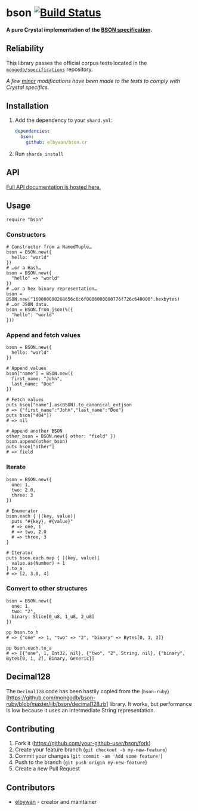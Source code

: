 # bson [![Build Status](https://travis-ci.org/elbywan/bson.cr.svg?branch=master)](https://travis-ci.org/elbywan/bson.cr)

#### A pure Crystal implementation of the [BSON specification](http://bsonspec.org).

## Reliability

This library passes the official corpus tests located in the [`mongodb/specifications`](https://github.com/mongodb/specifications) repository.

*A few [minor](https://github.com/elbywan/bson.cr/tree/master/spec/corpus) modifications have been made to the tests to comply with Crystal specifics.*

## Installation

1. Add the dependency to your `shard.yml`:

   ```yaml
   dependencies:
     bson:
       github: elbywan/bson.cr
   ```

2. Run `shards install`

## API

[Full API documentation is hosted here.](https://elbywan.github.io/bson.cr/BSON.html)

## Usage

```crystal
require "bson"
```

### Constructors

```crystal
# Constructor from a NamedTuple…
bson = BSON.new({
  hello: "world"
})
# …or a Hash…
bson = BSON.new({
  "hello" => "world"
})
# …or a hex binary representation…
bson = BSON.new("160000000268656c6c6f0006000000776f726c640000".hexbytes)
# …or JSON data.
bson = BSON.from_json(%({
  "hello": "world"
}))
```

### Append and fetch values

```crystal
bson = BSON.new({
  hello: "world"
})

# Append values
bson["name"] = BSON.new({
  first_name: "John",
  last_name: "Doe"
})

# Fetch values
puts bson["name"].as(BSON).to_canonical_extjson
# => {"first_name":"John","last_name":"Doe"}
puts bson["404"]?
# => nil

# Append another BSON
other_bson = BSON.new({ other: "field" })
bson.append(other_bson)
puts bson["other"]
# => field
```

### Iterate

```crystal
bson = BSON.new({
  one: 1,
  two: 2.0,
  three: 3
})

# Enumerator
bson.each { |(key, value)|
  puts "#{key}, #{value}"
  # => one, 1
  # => two, 2.0
  # => three, 3
}

# Iterator
puts bson.each.map { |(key, value)|
  value.as(Number) + 1
}.to_a
# => [2, 3.0, 4]
```

### Convert to other structures

```crystal
bson = BSON.new({
  one: 1,
  two: "2",
  binary: Slice[0_u8, 1_u8, 2_u8]
})

pp bson.to_h
# => {"one" => 1, "two" => "2", "binary" => Bytes[0, 1, 2]}

pp bson.each.to_a
# => [{"one", 1, Int32, nil}, {"two", "2", String, nil}, {"binary", Bytes[0, 1, 2], Binary, Generic}]
```

## Decimal128

The `Decimal128` code has been hastily copied from the (`bson-ruby`)[https://github.com/mongodb/bson-ruby/blob/master/lib/bson/decimal128.rb] library.
It works, but performance is low because it uses an intermediate String representation.

## Contributing

1. Fork it (<https://github.com/your-github-user/bson/fork>)
2. Create your feature branch (`git checkout -b my-new-feature`)
3. Commit your changes (`git commit -am 'Add some feature'`)
4. Push to the branch (`git push origin my-new-feature`)
5. Create a new Pull Request

## Contributors

- [elbywan](https://github.com/your-github-user) - creator and maintainer
